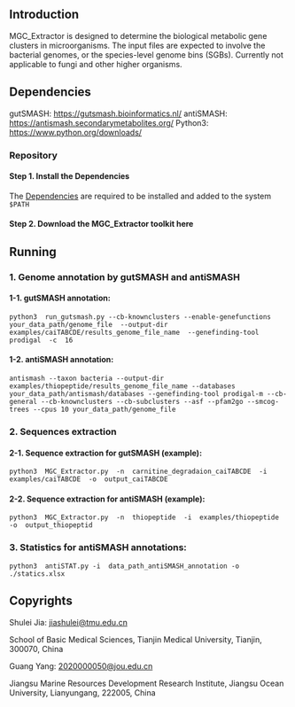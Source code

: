 ## Introduction
MGC_Extractor is designed to determine the biological metabolic gene clusters in microorganisms. The input files are expected to involve the bacterial genomes, or the species-level genome bins (SGBs). Currently not applicable to fungi and other higher organisms.

## Dependencies
gutSMASH: https://gutsmash.bioinformatics.nl/
antiSMASH: https://antismash.secondarymetabolites.org/
Python3: https://www.python.org/downloads/

### Repository
#### Step 1. Install the Dependencies
The [Dependencies](#Dependencies) are required to be installed and added to the system `$PATH`
#### Step 2. Download the MGC_Extractor toolkit here

## Running
### 1. Genome annotation by gutSMASH and antiSMASH
#### 1-1. gutSMASH annotation:
```
python3  run_gutsmash.py --cb-knownclusters --enable-genefunctions  your_data_path/genome_file  --output-dir  examples/caiTABCDE/results_genome_file_name  --genefinding-tool  prodigal  -c  16
```
#### 1-2. antiSMASH annotation:
```
antismash --taxon bacteria --output-dir examples/thiopeptide/results_genome_file_name --databases your_data_path/antismash/databases --genefinding-tool prodigal-m --cb-general --cb-knownclusters --cb-subclusters --asf --pfam2go --smcog-trees --cpus 10 your_data_path/genome_file
```

### 2. Sequences extraction
#### 2-1. Sequence extraction for gutSMASH (example):
```
python3  MGC_Extractor.py  -n  carnitine_degradaion_caiTABCDE  -i  examples/caiTABCDE  -o  output_caiTABCDE
```
#### 2-2. Sequence extraction for antiSMASH (example):
```
python3  MGC_Extractor.py  -n  thiopeptide  -i  examples/thiopeptide  -o  output_thiopeptid
```

### 3. Statistics for antiSMASH annotations:
```
python3  antiSTAT.py -i  data_path_antiSMASH_annotation -o  ./statics.xlsx
```


## Copyrights
Shulei Jia: jiashulei@tmu.edu.cn

School of Basic Medical Sciences, Tianjin Medical University, Tianjin, 300070, China

Guang Yang: 2020000050@jou.edu.cn

Jiangsu Marine Resources Development Research Institute, Jiangsu Ocean University, Lianyungang, 222005, China
